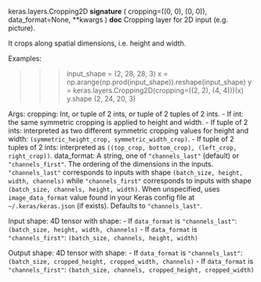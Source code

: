keras.layers.Cropping2D
__signature__
(
  cropping=((0,
  0),
  (0,
  0)),
  data_format=None,
  **kwargs
)
__doc__
Cropping layer for 2D input (e.g. picture).

It crops along spatial dimensions, i.e. height and width.

Examples:

>>> input_shape = (2, 28, 28, 3)
>>> x = np.arange(np.prod(input_shape)).reshape(input_shape)
>>> y = keras.layers.Cropping2D(cropping=((2, 2), (4, 4)))(x)
>>> y.shape
(2, 24, 20, 3)

Args:
    cropping: Int, or tuple of 2 ints, or tuple of 2 tuples of 2 ints.
        - If int: the same symmetric cropping is applied to height and
          width.
        - If tuple of 2 ints: interpreted as two different symmetric
          cropping values for height and width:
          `(symmetric_height_crop, symmetric_width_crop)`.
        - If tuple of 2 tuples of 2 ints: interpreted as
          `((top_crop, bottom_crop), (left_crop, right_crop))`.
    data_format: A string, one of `"channels_last"` (default) or
        `"channels_first"`. The ordering of the dimensions in the inputs.
        `"channels_last"` corresponds to inputs with shape
        `(batch_size, height, width, channels)` while `"channels_first"`
        corresponds to inputs with shape
        `(batch_size, channels, height, width)`.
        When unspecified, uses `image_data_format` value found in your Keras
        config file at `~/.keras/keras.json` (if exists). Defaults to
        `"channels_last"`.

Input shape:
    4D tensor with shape:
    - If `data_format` is `"channels_last"`:
      `(batch_size, height, width, channels)`
    - If `data_format` is `"channels_first"`:
      `(batch_size, channels, height, width)`

Output shape:
    4D tensor with shape:
    - If `data_format` is `"channels_last"`:
      `(batch_size, cropped_height, cropped_width, channels)`
    - If `data_format` is `"channels_first"`:
      `(batch_size, channels, cropped_height, cropped_width)`
